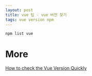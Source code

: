 ```yaml
---
layout: post
title: vue 팁 - vue 버전 찾기
tags: vue version npm
---
```


```
npm list vue
```

# More
[How to check the Vue Version Quickly](https://reactgo.com/check-vue-version/)
